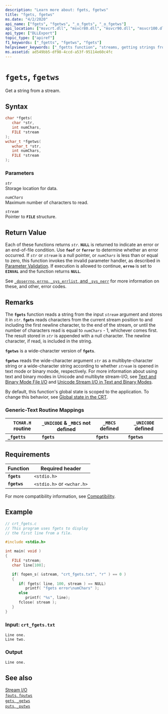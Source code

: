 ```yaml
---
description: "Learn more about: fgets, fgetws"
title: "fgets, fgetws"
ms.date: "4/2/2020"
api_name: ["fgets", "fgetws", "_o_fgets", "_o_fgetws"]
api_location: ["msvcrt.dll", "msvcr80.dll", "msvcr90.dll", "msvcr100.dll", "msvcr100_clr0400.dll", "msvcr110.dll", "msvcr110_clr0400.dll", "msvcr120.dll", "msvcr120_clr0400.dll", "ucrtbase.dll", "api-ms-win-crt-stdio-l1-1-0.dll", "api-ms-win-crt-private-l1-1-0.dll"]
api_type: ["DLLExport"]
topic_type: ["apiref"]
f1_keywords: ["_fgetts", "fgetws", "fgets"]
helpviewer_keywords: ["_fgetts function", "streams, getting strings from", "streams, reading from", "fgets function", "fgetws function", "fgetts function"]
ms.assetid: ad549bb5-df98-4ccd-a53f-95114e60c4fc
---
```

# `fgets`, `fgetws`

Get a string from a stream.

## Syntax

```C
char *fgets(
   char *str,
   int numChars,
   FILE *stream
);
wchar_t *fgetws(
   wchar_t *str,
   int numChars,
   FILE *stream
);
```

### Parameters

*`str`*<br/>
Storage location for data.

*`numChars`*<br/>
Maximum number of characters to read.

*`stream`*<br/>
Pointer to **`FILE`** structure.

## Return Value

Each of these functions returns *`str`*. **`NULL`** is returned to indicate an error or an end-of-file condition. Use **`feof`** or **`ferror`** to determine whether an error occurred. If *`str`* or *`stream`* is a null pointer, or *`numChars`* is less than or equal to zero, this function invokes the invalid parameter handler, as described in [Parameter Validation](../../c-runtime-library/parameter-validation.md). If execution is allowed to continue, **`errno`** is set to **`EINVAL`** and the function returns **`NULL`**.

See [`_doserrno`, `errno`, `_sys_errlist`, and `_sys_nerr`](../../c-runtime-library/errno-doserrno-sys-errlist-and-sys-nerr.md) for more information on these, and other, error codes.

## Remarks

The **`fgets`** function reads a string from the input *`stream`* argument and stores it in *`str`*. **`fgets`** reads characters from the current stream position to and including the first newline character, to the end of the stream, or until the number of characters read is equal to *`numChars`* - 1, whichever comes first. The result stored in *`str`* is appended with a null character. The newline character, if read, is included in the string.

**`fgetws`** is a wide-character version of **`fgets`**.

**`fgetws`** reads the wide-character argument *`str`* as a multibyte-character string or a wide-character string according to whether *`stream`* is opened in text mode or binary mode, respectively. For more information about using text and binary modes in Unicode and multibyte stream-I/O, see [Text and Binary Mode File I/O](../../c-runtime-library/text-and-binary-mode-file-i-o.md) and [Unicode Stream I/O in Text and Binary Modes](../../c-runtime-library/unicode-stream-i-o-in-text-and-binary-modes.md).

By default, this function's global state is scoped to the application. To change this behavior, see [Global state in the CRT](../global-state.md).

### Generic-Text Routine Mappings

|`TCHAR.H` routine|`_UNICODE` & `_MBCS` not defined|`_MBCS` defined|`_UNICODE` defined|
|---------------------|------------------------------------|--------------------|-----------------------|
|**`_fgetts`**|**`fgets`**|**`fgets`**|**`fgetws`**|

## Requirements

|Function|Required header|
|--------------|---------------------|
|**`fgets`**|`<stdio.h>`|
|**`fgetws`**|`<stdio.h>` or `<wchar.h>`|

For more compatibility information, see [Compatibility](../../c-runtime-library/compatibility.md).

## Example

```C
// crt_fgets.c
// This program uses fgets to display
// the first line from a file.

#include <stdio.h>

int main( void )
{
   FILE *stream;
   char line[100];

   if( fopen_s( &stream, "crt_fgets.txt", "r" ) == 0 )
   {
      if( fgets( line, 100, stream ) == NULL)
         printf( "fgets error\numChars" );
      else
         printf( "%s", line);
      fclose( stream );
   }
}
```

### Input: `crt_fgets.txt`

```Input
Line one.
Line two.
```

### Output

```Output
Line one.
```

## See also

[Stream I/O](../../c-runtime-library/stream-i-o.md)<br/>
[`fputs`, `fputws`](fputs-fputws.md)<br/>
[`gets`, `_getws`](../../c-runtime-library/gets-getws.md)<br/>
[`puts`, `_putws`](puts-putws.md)<br/>
